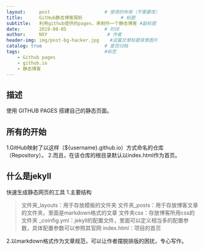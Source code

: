 ```yaml
---
layout:     post                    # 使用的布局（不需要改）
title:      GitHub静态博客探析              # 标题 
subtitle:   利用github提供的pages，来制作一个静态博客 #副标题
date:       2019-08-05              # 时间
author:     NXY                      # 作者
header-img: img/post-bg-hacker.jpg    #这篇文章标题背景图片
catalog: true                       # 是否归档
tags:                               #标签
    - Github pages
    - github.io
    - 静态博客
---
```


## 描述

使用 GITHUB PAGES 搭建自己的静态页面。

## 所有的开始

1.GitHub映射了以这样（${username}.github.io）方式命名的仓库（Repository）。
2.而且，在该仓库的根目录默认以index.html作为首页。

## 什么是jekyll
快速生成静态网页的工具
1.主要结构
> 文件夹_layouts：用于存放模板的文件夹
文件夹_posts：用于存放博客文章的文件夹，里面是markdown格式的文章
文件夹css：存放博客所用css的文件夹
_coinfig.yml：jekyll的配置文件，里面可以定义相当多的配置参数，具体配置参数可以参照其官网
index.html：项目的首页

2.以markdown格式作为文章规范，可以让作者摆脱排版的困扰，专心写作。
